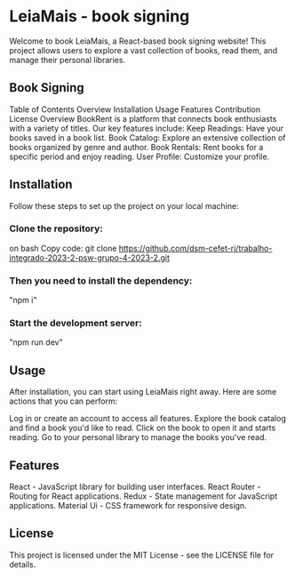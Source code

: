 # LeiaMais - book signing

Welcome to book LeiaMais, a React-based book signing website! This project allows users to explore a vast collection of books, read them, and manage their personal libraries.

## Book Signing

Table of Contents
Overview
Installation
Usage
Features
Contribution
License
Overview
BookRent is a platform that connects book enthusiasts with a variety of titles. Our key features include:
Keep Readings: Have your books saved in a book list.
Book Catalog: Explore an extensive collection of books organized by genre and author.
Book Rentals: Rent books for a specific period and enjoy reading.
User Profile: Customize your profile.

## Installation
Follow these steps to set up the project on your local machine:

### Clone the repository:
on bash
Copy code: git clone https://github.com/dsm-cefet-rj/trabalho-integrado-2023-2-psw-grupo-4-2023-2.git

### Then you need to install the dependency:
"npm i"

### Start the development server:
"npm run dev"


## Usage

After installation, you can start using LeiaMais right away. Here are some actions that you can perform:

Log in or create an account to access all features.
Explore the book catalog and find a book you'd like to read.
Click on the book to open it and starts reading.
Go to your personal library to manage the books you've read.

## Features

React - JavaScript library for building user interfaces.
React Router - Routing for React applications.
Redux - State management for JavaScript applications.
Material Ui - CSS framework for responsive design. 

## License
This project is licensed under the MIT License - see the LICENSE file for details.
